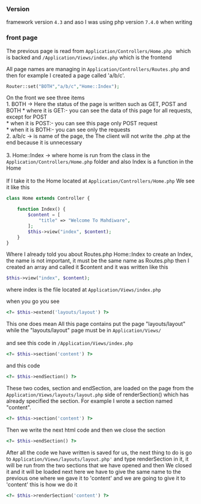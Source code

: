 <h3>Version</h2>

framework version `4.3` and aso I was using php version `7.4.0` when writing

<h3>front page</h2>

The previous page is read from `Application/Controllers/Home.php ` which is backed  and `/Application/Views/index.php` which is the frontend 

All page names are managing in `Application/Controllers/Routes.php` and then for example I created a page called 'a/b/c'.  

```php
Router::set("BOTH","a/b/c","Home::Index");
```
On the front we see three items <br>
	1. BOTH -> Here the status of the page is written such as GET, POST and BOTH
			* where it is GET:- you can see the data of this page for all requests, except for POST <br>
    		* when it is POST:- you can see this page only POST request<br>
    		* when it is BOTH:- you can see only the requests<br>
	2. a/b/c -> is name of the page, the  The client will not write the .php at the end because it is unnecessary <br><br>
	3. Home::Index -> where home is run from the class in the `Application/Controllers/Home.php` folder and also Index is a function in the Home 
<br><br>
If I take it to the Home located at `Application/Controllers/Home.php`
We see it like this

```php
class Home extends Controller {

    function Index() {           
        $content = [
        	"title" => "Welcome To Mahdiware",
        ];
        $this->view("index", $content);
    }
}
```
Where I already told you about Routes.php Home::Index to create an Index, the name is not important, it must be the same name as Routes.php
then I created an array and called it $content and it was written like this 
```php
$this->view("index", $content);
```
where index is the file located at `Application/Views/index.php`


when you go you see 
```php
<?= $this->extend('layouts/layout') ?>
```
This one does mean All this page contains put the page "layouts/layout"
<br>
while the "layouts/layout" page must be in `Application/Views/`
<br><br>
 and see this code in `/Application/Views/index.php`
```php
<?= $this->section('content') ?>
```
and this code

```php
<?= $this->endSection() ?>
```

These two codes, section and endSection, are loaded on the page from the `Application/Views/layouts/layout.php` side of renderSection() which has already specified the section.
 For example I wrote a section named "content". 
```php
<?= $this->section('content') ?>
```
Then we write the next html code and then we close the section 
```php
<?= $this->endSection() ?>
```
After all the code we have written is saved for us, the next thing to do is go to `Application/Views/layouts/layout.php'` and type renderSection in it, it will be run from the two sections that we have opened and then We closed it and it will be loaded next here we have to give the same name to the previous one where we gave it to 'content' and we are going to give it to 'content' this is how we do it 

```php
<?= $this->renderSection('content') ?>
```